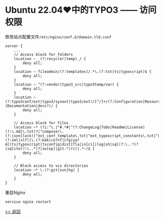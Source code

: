 # Ubuntu 22.04♥中的TYPO3 —— 访问权限

修改站点配置文件`/etc/nginx/conf.d/domain.tld.conf`

    server {
        ...
        // Access block for folders
        location ~ _(?:recycler|temp)_/ {
            deny all;
        }
        location ~ fileadmin/(?:templates)/.*\.(?:txt|ts|typoscript)$ {
            deny all;
        }
        location ~ ^(?:vendor|typo3_src|typo3temp/var) {
            deny all;
        }
        location ~ (?:typo3conf/ext|typo3/sysext|typo3/ext)/[^/]+/(?:Configuration|Resources/Private|Tests?|Documentation|docs?)/ {
            deny all;
        }

        // Access block for files
        location ~* (?i:^\.|^#.*#|^(?:ChangeLog|ToDo|Readme|License)(?:\.md|\.txt)?|^composer\.(?:json|lock)|^ext_conf_template\.txt|^ext_typoscript_constants\.txt|^ext_typoscript_setup\.txt|flexform[^.]*\.xml|locallang[^.]*\.(?:xml|xlf)|\.(?:bak|co?nf|cfg|ya?ml|ts|typoscript|tsconfig|dist|fla|in[ci]|log|sh|sql(?:\..*)?|sqlite(?:\..*)?|sw[op]|git.*|rc)|.*~)$ {
            deny all;
        }

        // Block access to vcs directories
        location ~* \.(?:git|svn|hg) {
            deny all;
        }
    }

重启Nginx

    service nginx restart

[<< 返回](../README.md)